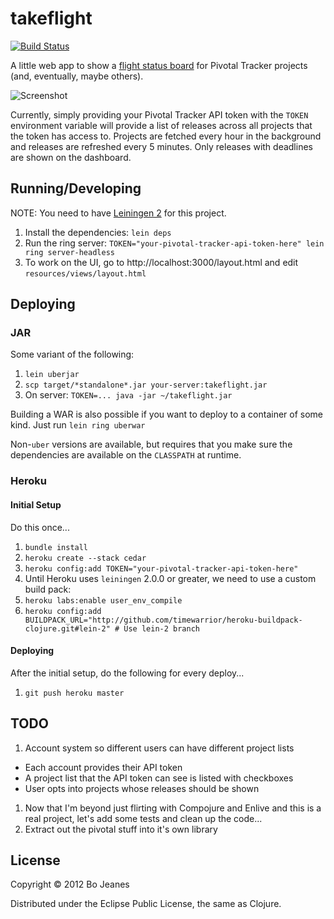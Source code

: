 # takeflight

[![Build Status](https://secure.travis-ci.org/bjeanes/takeflight.png)](http://travis-ci.org/bjeanes/takeflight)

A little web app to show a [flight status board](http://culturedcode.com/status/) for Pivotal Tracker projects (and, eventually, maybe others).

![Screenshot](https://img.skitch.com/20120921-becxf8y2btcaakqpg9f3qqpcfs.jpg)

Currently, simply providing your Pivotal Tracker API token with the `TOKEN` environment variable will provide
a list of releases across all projects that the token has access to. Projects are fetched every hour in the
background and releases are refreshed every 5 minutes. Only releases with deadlines are shown on the dashboard.

## Running/Developing

NOTE: You need to have [Leiningen 2](https://github.com/technomancy/leiningen/wiki/Upgrading) for this project.

1. Install the dependencies: `lein deps`
1. Run the ring server: `TOKEN="your-pivotal-tracker-api-token-here" lein ring server-headless`
1. To work on the UI, go to http://localhost:3000/layout.html and edit `resources/views/layout.html`

## Deploying

### JAR

Some variant of the following:

1. `lein uberjar`
1. `scp target/*standalone*.jar your-server:takeflight.jar`
1. On server: `TOKEN=... java -jar ~/takeflight.jar`

Building a WAR is also possible if you want to deploy to a container of some kind. Just run `lein ring uberwar`

Non-`uber` versions are available, but requires that you make sure the dependencies are available on the
`CLASSPATH` at runtime.

### Heroku

#### Initial Setup

Do this once...

1. `bundle install`
1. `heroku create --stack cedar`
1. `heroku config:add TOKEN="your-pivotal-tracker-api-token-here"`
1. Until Heroku uses `leiningen` 2.0.0 or greater, we need to use a custom build pack:
  1. `heroku labs:enable user_env_compile`
  1. `heroku config:add BUILDPACK_URL="http://github.com/timewarrior/heroku-buildpack-clojure.git#lein-2" # Use lein-2 branch`

#### Deploying

After the initial setup, do the following for every deploy...

1. `git push heroku master`

## TODO

1. Account system so different users can have different project lists
  * Each account provides their API token
  * A project list that the API token can see is listed with checkboxes
  * User opts into projects whose releases should be shown
1. Now that I'm beyond just flirting with Compojure and Enlive and this is a real project, let's add some tests and clean up the code...
1. Extract out the pivotal stuff into it's own library

## License

Copyright © 2012 Bo Jeanes

Distributed under the Eclipse Public License, the same as Clojure.
